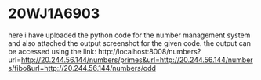# 20WJ1A6903

here i have uploaded the python code for the number management system and also attached the output screenshot for the given code.
the output can be accessed using the link: http://localhost:8008/numbers?url=http://20.244.56.144/numbers/primes&url=http://20.244.56.144/numbers/fibo&url=http://20.244.56.144/numbers/odd

